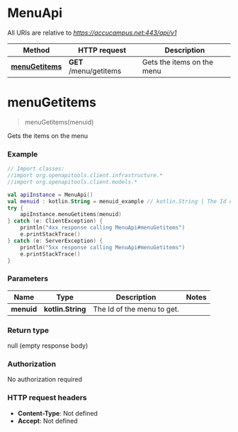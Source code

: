 # MenuApi

All URIs are relative to *https://accucampus.net:443/api/v1*

Method | HTTP request | Description
------------- | ------------- | -------------
[**menuGetitems**](MenuApi.md#menuGetitems) | **GET** /menu/getitems | Gets the items on the menu


<a name="menuGetitems"></a>
# **menuGetitems**
> menuGetitems(menuid)

Gets the items on the menu

### Example
```kotlin
// Import classes:
//import org.openapitools.client.infrastructure.*
//import org.openapitools.client.models.*

val apiInstance = MenuApi()
val menuid : kotlin.String = menuid_example // kotlin.String | The Id of the menu to get.
try {
    apiInstance.menuGetitems(menuid)
} catch (e: ClientException) {
    println("4xx response calling MenuApi#menuGetitems")
    e.printStackTrace()
} catch (e: ServerException) {
    println("5xx response calling MenuApi#menuGetitems")
    e.printStackTrace()
}
```

### Parameters

Name | Type | Description  | Notes
------------- | ------------- | ------------- | -------------
 **menuid** | **kotlin.String**| The Id of the menu to get. |

### Return type

null (empty response body)

### Authorization

No authorization required

### HTTP request headers

 - **Content-Type**: Not defined
 - **Accept**: Not defined

